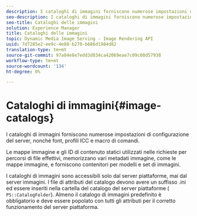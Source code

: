 ```yaml
---
description: I cataloghi di immagini forniscono numerose impostazioni di configurazione del server, nonché font, profili ICC e macro di comandi.
seo-description: I cataloghi di immagini forniscono numerose impostazioni di configurazione del server, nonché font, profili ICC e macro di comandi.
seo-title: Cataloghi delle immagini
solution: Experience Manager
title: Cataloghi delle immagini
topic: Dynamic Media Image Serving - Image Rendering API
uuid: 7d7285e2-ee9c-4e88-b270-b686d1984d82
translation-type: tm+mt
source-git-commit: 97a84e8e7edd3d834ca42069eae7c09c00d57938
workflow-type: tm+mt
source-wordcount: '134'
ht-degree: 0%

---
```



# Cataloghi di immagini{#image-catalogs}

I cataloghi di immagini forniscono numerose impostazioni di configurazione del server, nonché font, profili ICC e macro di comandi.

Le mappe immagine e gli ID di contenuto statici utilizzati nelle richieste per percorsi di file effettivi, memorizzano vari metadati immagine, come le mappe immagine, e forniscono contenitori per modelli e set di immagini.

I cataloghi di immagini sono accessibili solo dal server piattaforme, mai dal server immagini. I file di attributi del catalogo devono avere un suffisso .ini ed essere inseriti nella cartella del catalogo del server piattaforme ( `PS::CatalogFolder`). Almeno il catalogo di immagini predefinito è obbligatorio e deve essere popolato con tutti gli attributi per il corretto funzionamento del server piattaforma.
